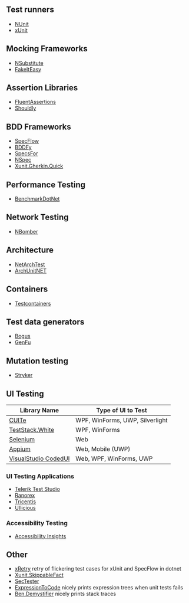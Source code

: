 ## Test runners

- [NUnit](https://nunit.org/)
- [xUnit](https://xunit.net/)

## Mocking Frameworks

- [NSubstitute](https://nsubstitute.github.io/)
- [FakeItEasy](https://fakeiteasy.github.io/)

## Assertion Libraries

- [FluentAssertions](https://github.com/fluentassertions/fluentassertions)
- [Shouldly](https://github.com/shouldly/shouldly)

## BDD Frameworks

- [SpecFlow](https://github.com/SpecFlowOSS/SpecFlow)
- [BDDFy](https://github.com/TestStack/TestStack.BDDfy)
- [SpecsFor](https://github.com/MattHoneycutt/SpecsFor)
- [NSpec](https://github.com/nspec/NSpec)
- [Xunit.Gherkin.Quick](https://github.com/ttutisani/Xunit.Gherkin.Quick)

## Performance Testing

- [BenchmarkDotNet](https://github.com/dotnet/BenchmarkDotNet)

## Network Testing

- [NBomber](https://github.com/PragmaticFlow/NBomber)

## Architecture

- [NetArchTest](https://github.com/BenMorris/NetArchTest)
- [ArchUnitNET](https://github.com/TNG/ArchUnitNET)

## Containers

- [Testcontainers](https://github.com/testcontainers/testcontainers-dotnet)

## Test data generators

- [Bogus](https://github.com/bchavez/Bogus)
- [GenFu](https://github.com/MisterJames/GenFu)

## Mutation testing

- [Stryker](https://github.com/stryker-mutator/stryker-net)

## UI Testing

| Library Name                                                        | Type of UI to Test              |
| ------------------------------------------------------------------- | ------------------------------- |
| [CUITe](https://github.com/icnocop/cuite)                           | WPF, WinForms, UWP, Silverlight |
| [TestStack.White](https://teststackwhite.readthedocs.io/en/latest/) | WPF, WinForms                   |
| [Selenium](https://github.com/SeleniumHQ/selenium)                  | Web                             |
| [Appium](https://github.com/appium/appium)                          | Web, Mobile (UWP)               |
| [VisualStudio CodedUI](tinyurl.com/yc6bu8n3)                        | Web, WPF, WinForms, UWP         |

### UI Testing Applications

- [Telerik Test Studio](https://www.telerik.com/teststudio)
- [Ranorex](https://www.ranorex.com/)
- [Tricentis](https://www.tricentis.com/)
- [UIlicious](https://uilicious.com/)

### Accessibility Testing

- [Accessibility Insights](https://accessibilityinsights.io/)

## Other

- [xRetry](https://github.com/JoshKeegan/xRetry) retry of flickering test cases for xUnit and SpecFlow in dotnet
- [Xunit.SkippableFact](https://github.com/AArnott/Xunit.SkippableFact)
- [SecTester](https://github.com/NeuraLegion/sectester-net)
- [ExpressionToCode](https://github.com/EamonNerbonne/ExpressionToCode) nicely prints expression trees when unit tests fails
- [Ben.Demystifier](https://github.com/benaadams/Ben.Demystifier) nicely prints stack traces
